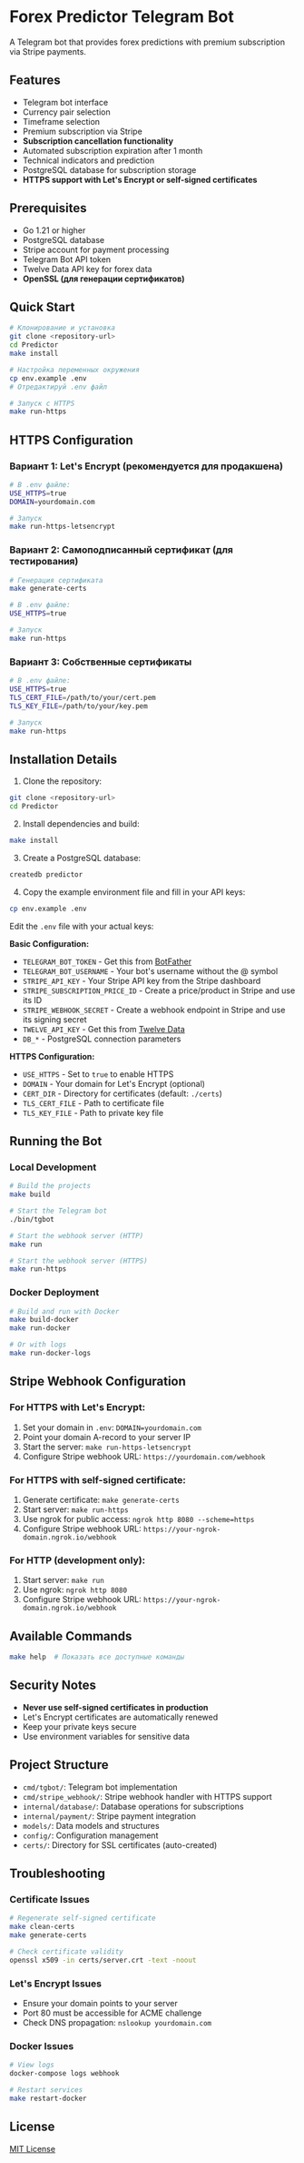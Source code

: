 # Forex Predictor Telegram Bot

A Telegram bot that provides forex predictions with premium subscription via Stripe payments.

## Features

- Telegram bot interface
- Currency pair selection
- Timeframe selection
- Premium subscription via Stripe
- **Subscription cancellation functionality**
- Automated subscription expiration after 1 month
- Technical indicators and prediction
- PostgreSQL database for subscription storage
- **HTTPS support with Let's Encrypt or self-signed certificates**

## Prerequisites

- Go 1.21 or higher
- PostgreSQL database
- Stripe account for payment processing
- Telegram Bot API token
- Twelve Data API key for forex data
- **OpenSSL (для генерации сертификатов)**

## Quick Start

```bash
# Клонирование и установка
git clone <repository-url>
cd Predictor
make install

# Настройка переменных окружения
cp env.example .env
# Отредактируй .env файл

# Запуск с HTTPS
make run-https
```

## HTTPS Configuration

### Вариант 1: Let's Encrypt (рекомендуется для продакшена)

```bash
# В .env файле:
USE_HTTPS=true
DOMAIN=yourdomain.com

# Запуск
make run-https-letsencrypt
```

### Вариант 2: Самоподписанный сертификат (для тестирования)

```bash
# Генерация сертификата
make generate-certs

# В .env файле:
USE_HTTPS=true

# Запуск
make run-https
```

### Вариант 3: Собственные сертификаты

```bash
# В .env файле:
USE_HTTPS=true
TLS_CERT_FILE=/path/to/your/cert.pem
TLS_KEY_FILE=/path/to/your/key.pem

# Запуск
make run-https
```

## Installation Details

1. Clone the repository:

```bash
git clone <repository-url>
cd Predictor
```

2. Install dependencies and build:

```bash
make install
```

3. Create a PostgreSQL database:

```bash
createdb predictor
```

4. Copy the example environment file and fill in your API keys:

```bash
cp env.example .env
```

Edit the `.env` file with your actual keys:

**Basic Configuration:**
- `TELEGRAM_BOT_TOKEN` - Get this from [BotFather](https://t.me/botfather)
- `TELEGRAM_BOT_USERNAME` - Your bot's username without the @ symbol
- `STRIPE_API_KEY` - Your Stripe API key from the Stripe dashboard
- `STRIPE_SUBSCRIPTION_PRICE_ID` - Create a price/product in Stripe and use its ID
- `STRIPE_WEBHOOK_SECRET` - Create a webhook endpoint in Stripe and use its signing secret
- `TWELVE_API_KEY` - Get this from [Twelve Data](https://twelvedata.com/)
- `DB_*` - PostgreSQL connection parameters

**HTTPS Configuration:**
- `USE_HTTPS` - Set to `true` to enable HTTPS
- `DOMAIN` - Your domain for Let's Encrypt (optional)
- `CERT_DIR` - Directory for certificates (default: `./certs`)
- `TLS_CERT_FILE` - Path to certificate file
- `TLS_KEY_FILE` - Path to private key file

## Running the Bot

### Local Development

```bash
# Build the projects
make build

# Start the Telegram bot
./bin/tgbot

# Start the webhook server (HTTP)
make run

# Start the webhook server (HTTPS)
make run-https
```

### Docker Deployment

```bash
# Build and run with Docker
make build-docker
make run-docker

# Or with logs
make run-docker-logs
```

## Stripe Webhook Configuration

### For HTTPS with Let's Encrypt:
1. Set your domain in `.env`: `DOMAIN=yourdomain.com`
2. Point your domain A-record to your server IP
3. Start the server: `make run-https-letsencrypt`
4. Configure Stripe webhook URL: `https://yourdomain.com/webhook`

### For HTTPS with self-signed certificate:
1. Generate certificate: `make generate-certs`
2. Start server: `make run-https`
3. Use ngrok for public access: `ngrok http 8080 --scheme=https`
4. Configure Stripe webhook URL: `https://your-ngrok-domain.ngrok.io/webhook`

### For HTTP (development only):
1. Start server: `make run`
2. Use ngrok: `ngrok http 8080`
3. Configure Stripe webhook URL: `https://your-ngrok-domain.ngrok.io/webhook`

## Available Commands

```bash
make help  # Показать все доступные команды
```

## Security Notes

- **Never use self-signed certificates in production**
- Let's Encrypt certificates are automatically renewed
- Keep your private keys secure
- Use environment variables for sensitive data

## Project Structure

- `cmd/tgbot/`: Telegram bot implementation
- `cmd/stripe_webhook/`: Stripe webhook handler with HTTPS support
- `internal/database/`: Database operations for subscriptions
- `internal/payment/`: Stripe payment integration
- `models/`: Data models and structures
- `config/`: Configuration management
- `certs/`: Directory for SSL certificates (auto-created)

## Troubleshooting

### Certificate Issues
```bash
# Regenerate self-signed certificate
make clean-certs
make generate-certs

# Check certificate validity
openssl x509 -in certs/server.crt -text -noout
```

### Let's Encrypt Issues
- Ensure your domain points to your server
- Port 80 must be accessible for ACME challenge
- Check DNS propagation: `nslookup yourdomain.com`

### Docker Issues
```bash
# View logs
docker-compose logs webhook

# Restart services
make restart-docker
```

## License

[MIT License](LICENSE)
